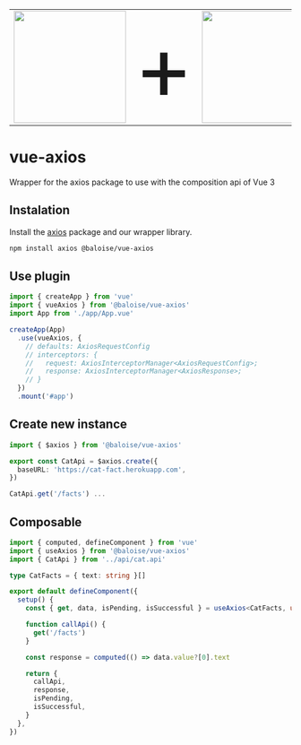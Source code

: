 <table align="center" cellspacing="0" cellpadding="0" style="border: none;">
<tr>
  <td>
    <img width="200px" src="https://vuejs.org/images/logo.png" />
  </td>
  <td>
    <span style="font-size: 10em">+</span>
  </td>
  <td>
    <img width="200px" src="https://axios-http.com/assets/logo.svg" />
  </td>
</tr>
</table>

# vue-axios

Wrapper for the axios package to use with the composition api of Vue 3

## Instalation

Install the [axios](https://axios-http.com/) package and our wrapper library.

```bash
npm install axios @baloise/vue-axios
```

## Use plugin

```typescript
import { createApp } from 'vue'
import { vueAxios } from '@baloise/vue-axios'
import App from './app/App.vue'

createApp(App)
  .use(vueAxios, {
    // defaults: AxiosRequestConfig
    // interceptors: {
    //   request: AxiosInterceptorManager<AxiosRequestConfig>;
    //   response: AxiosInterceptorManager<AxiosResponse>;
    // }
  })
  .mount('#app')
```

## Create new instance

```typescript
import { $axios } from '@baloise/vue-axios'

export const CatApi = $axios.create({
  baseURL: 'https://cat-fact.herokuapp.com',
})

CatApi.get('/facts') ...
```

## Composable

```typescript
import { computed, defineComponent } from 'vue'
import { useAxios } from '@baloise/vue-axios'
import { CatApi } from '../api/cat.api'

type CatFacts = { text: string }[]

export default defineComponent({
  setup() {
    const { get, data, isPending, isSuccessful } = useAxios<CatFacts, undefined>(CatApi)

    function callApi() {
      get('/facts')
    }

    const response = computed(() => data.value?[0].text

    return {
      callApi,
      response,
      isPending,
      isSuccessful,
    }
  },
})
```
